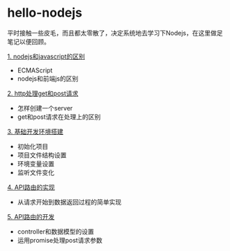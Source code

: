 # hello-nodejs
平时接触一些皮毛，而且都太零散了，决定系统地去学习下Nodejs，在这里做足笔记以便回顾。

[1. nodejs和javascript的区别](nodejs和javascript的区别.md)
- ECMAScript
- nodejs和前端js的区别

[2. http处理get和post请求](http处理get和post请求.md)
- 怎样创建一个server
- get和post请求在处理上的区别

[3. 基础开发环境搭建](基础开发环境搭建.md)
- 初始化项目
- 项目文件结构设置
- 环境变量设置
- 监听文件变化

[4. API路由的实现](API路由的实现.md)
- 从请求开始到数据返回过程的简单实现

[5. API路由的开发](API路由的开发.md)
- controller和数据模型的设置
- 运用promise处理post请求参数
